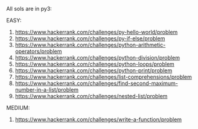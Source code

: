 All sols are in py3:

EASY:
1. https://www.hackerrank.com/challenges/py-hello-world/problem
2. https://www.hackerrank.com/challenges/py-if-else/problem
3. https://www.hackerrank.com/challenges/python-arithmetic-operators/problem
4. https://www.hackerrank.com/challenges/python-division/problem
5. https://www.hackerrank.com/challenges/python-loops/problem
6. https://www.hackerrank.com/challenges/python-print/problem
7. https://www.hackerrank.com/challenges/list-comprehensions/problem
8. https://www.hackerrank.com/challenges/find-second-maximum-number-in-a-list/problem
9. https://www.hackerrank.com/challenges/nested-list/problem

MEDIUM:
1. https://www.hackerrank.com/challenges/write-a-function/problem
